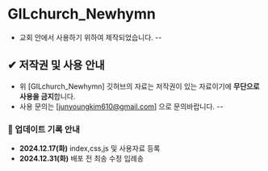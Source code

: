 # GILchurch_Newhymn
- 교회 안에서 사용하기 위하여 제작되었습니다.
--
## ✔ 저작권 및 사용 안내
- 위 [GILchurch_Newhymn] 깃허브의 자료는 저작권이 있는 자료이기에 **무단으로 사용을 금지**합니다.
- 사용 문의는 [junyoungkim610@gmail.com] 으로 문의바랍니다.
--
### 📖 업데이트 기록 안내
- **2024.12.17(화)** index,css,js 및 사용자료 등록
- **2024.12.31(화)** 배포 전 최송 수정 입례송
